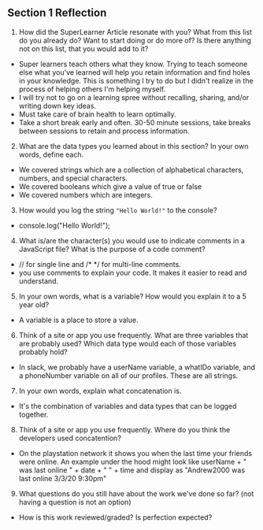 ## Section 1 Reflection

1. How did the SuperLearner Article resonate with you? What from this list do you already do? Want to start doing or do more of? Is there anything not on this list, that you would add to it?
- Super learners teach others what they know. Trying to teach someone else what you've learned will help you retain information and find holes in your knowledge. This is something I try to do but I didn't realize in the process of helping others I'm helping myself.
- I will try not to go on a learning spree without recalling, sharing, and/or writing down key ideas.
- Must take care of brain health to learn optimally.
- Take a short break early and often. 30-50 minute sessions, take breaks between sessions to retain and process information.

2. What are the data types you learned about in this section? In your own words, define each.
- We covered strings which are a collection of alphabetical characters, numbers, and special characters.
- We covered booleans which give a value of true or false
- We covered numbers which are integers.

3. How would you log the string `"Hello World!"` to the console?
- console.log("Hello World!");

4. What is/are the character(s) you would use to indicate comments in a JavaScript file? What is the purpose of a code comment?
- // for single line and /* */ for multi-line comments.
- you use comments to explain your code. It makes it easier to read and understand.

5. In your own words, what is a variable? How would you explain it to a 5 year old?
- A variable is a place to store a value.

6. Think of a site or app you use frequently. What are three variables that are probably used? Which data type would each of those variables probably hold?
- In slack, we probably have a userName variable, a whatIDo variable, and a phoneNumber variable on all of our profiles. These are all strings.

7. In your own words, explain what concatenation is.
- It's the combination of variables and data types that can be logged together.

8. Think of a site or app you use frequently. Where do you think the developers used concatention?
- On the playstation network it shows you when the last time your friends were online. An example under the hood might look like userName + " was last online " + date + " " + time and display as "Andrew2000 was last online 3/3/20 9:30pm"

9. What questions do you still have about the work we've done so far? (not having a question is not an option)
- How is this work reviewed/graded? Is perfection expected?

